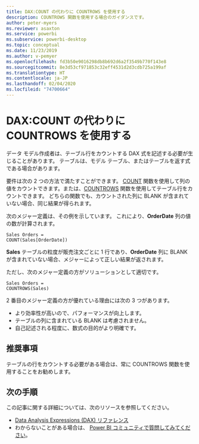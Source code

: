 ```yaml
---
title: DAX:COUNT の代わりに COUNTROWS を使用する
description: COUNTROWS 関数を使用する場合のガイダンスです。
author: peter-myers
ms.reviewer: asaxton
ms.service: powerbi
ms.subservice: powerbi-desktop
ms.topic: conceptual
ms.date: 11/23/2019
ms.author: v-pemyer
ms.openlocfilehash: fd3b50e9016298db8b692d6a2f3549b770f143e8
ms.sourcegitcommit: 8e3d53cf971853c32eff4531d2d3cdb725a199af
ms.translationtype: HT
ms.contentlocale: ja-JP
ms.lasthandoff: 02/04/2020
ms.locfileid: "74700664"
---
```

# <a name="dax-use-countrows-instead-of-count"></a>DAX:COUNT の代わりに COUNTROWS を使用する

データ モデル作成者は、テーブル行をカウントする DAX 式を記述する必要が生じることがあります。 テーブルは、モデル テーブル、またはテーブルを返す式である場合があります。

要件は次の 2 つの方法で満たすことができます。 [COUNT](/dax/count-function-dax) 関数を使用して列の値をカウントできます。または、[COUNTROWS](/dax/countrows-function-dax) 関数を使用してテーブル行をカウントできます。 どちらの関数でも、カウントされた列に BLANK が含まれていない場合、同じ結果が得られます。

次のメジャー定義は、その例を示しています。 これにより、**OrderDate** 列の値の数が計算されます。

```dax
Sales Orders =
COUNT(Sales[OrderDate])
```

**Sales** テーブルの粒度が販売注文ごとに 1 行であり、**OrderDate** 列に BLANK が含まれていない場合、メジャーによって正しい結果が返されます。

ただし、次のメジャー定義の方がソリューションとして適切です。

```dax
Sales Orders =
COUNTROWS(Sales)
```

2 番目のメジャー定義の方が優れている理由には次の 3 つがあります。

- より効率性が高いので、パフォーマンスが向上します。
- テーブルの列に含まれている BLANK は考慮されません。
- 自己記述される程度に、数式の目的がより明確です。

## <a name="recommendation"></a>推奨事項

テーブルの行をカウントする必要がある場合は、常に COUNTROWS 関数を使用することをお勧めします。

## <a name="next-steps"></a>次の手順

この記事に関する詳細については、次のリソースを参照してください。

- [Data Analysis Expressions (DAX) リファレンス](/dax/)
- わからないことがある場合は、 [Power BI コミュニティで質問してみてください](https://community.powerbi.com/)。
